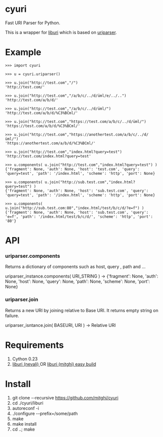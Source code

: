 # cyuri
Fast URI Parser for Python.

This is a wrapper for [liburi](https://github.com/nevali/liburi) which is based on [uriparser](http://uriparser.sourceforge.net/).

# Example

    >>> import cyuri
    
    >>> u = cyuri.uriparser()
    
    >>> u.join("http://test.com","/")
    'http://test.com/'
    
    >>> u.join("http://test.com","/a/b/c/../d/üml/e/../..")
    'http://test.com/a/b/d/'
    
    >>> u.join("http://test.com","/a/b/c/../d/üml/")
    'http://test.com/a/b/d/%C3%BCml/'
    
    >>> u.join("http://test.com","https://test.com/a/b/c/../d/üml/")
    'https://test.com/a/b/d/%C3%BCml/'
    
    >>> u.join("http://test.com","https://anothertest.com/a/b/c/../d/üml/")
    'https://anothertest.com/a/b/d/%C3%BCml/'
    
    >>> u.join("http://test.com","index.html?query=test")
    'http://test.com/index.html?query=test'
    
    >>> u.components( u.join("http://test.com","index.html?query=test") )
    {'fragment': None, 'auth': None, 'host': 'test.com', 'query': 'query=test', 'path': '/index.html', 'scheme': 'http', 'port': None}
    
    >>> u.components( u.join("http://sub.test.com","index.html?query=test") )
    {'fragment': None, 'auth': None, 'host': 'sub.test.com', 'query': 'query=test', 'path': '/index.html', 'scheme': 'http', 'port': None}
    
    >>> u.components( u.join("http://sub.test.com:80","index.html/test/b/c/d/?e=f") )
    {'fragment': None, 'auth': None, 'host': 'sub.test.com', 'query': 'e=f', 'path': '/index.html/test/b/c/d/', 'scheme': 'http', 'port': '80'}
    
    
# API

### uriparser.components 

Returns a dictionary of components such as host, query , path and ...

uriparser_instance.components( URI_STRING ) -> {'fragment': None, 'auth': None, 'host': None, 'query': None, 'path': None, 'scheme': None, 'port': None}


### uriparser.join

Returns a new URI by joining relative to Base URI. It returns empty string on failure.

uriparser_isntance.join( BASEURI, URI ) -> Relative URI

# Requirements

1. Cython 0.23
2. [liburi (nevali) ](https://github.com/nevali/liburi) OR [liburi (mitghi) easy build](https://github.com/mitghi/liburi)

# Install

1. git clone --recursive https://github.com/mitghi/cyuri
2. cd ./cyuri/liburi
3. autoreconf -i
4. ./configure --prefix=/some/path
5. make
6. make install
7. cd ..; make
